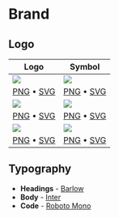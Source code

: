 # Brand

## Logo

| Logo | Symbol |
|-|-|
| ![](https://github.com/prisma/presskit/raw/main/Logos/Preview-PrismaLogo-Default.png) | ![](https://github.com/prisma/presskit/raw/main/Logos/Preview-PrismaLogoSymbol-Default.png) |
| [PNG](https://github.com/prisma/presskit/raw/main/Logos/Logo-Default-Prisma.png) • [SVG](https://github.com/prisma/presskit/raw/main/Logos/Logo-Default-Prisma.svg) | [PNG](https://github.com/prisma/presskit/raw/main/Logos/Logomark-Default-Prisma.png) • [SVG](https://github.com/prisma/presskit/raw/main/Logos/Logomark-Default-Prisma.svg) |
| ![](https://github.com/prisma/presskit/raw/main/Logos/Preview-PrismaLogo-Dark.png) | ![](https://github.com/prisma/presskit/raw/main/Logos/Preview-PrismaLogoSymbol-Dark.png) |
| [PNG](https://github.com/prisma/presskit/raw/main/Logos/Logo-Dark-Prisma.png) • [SVG](https://github.com/prisma/presskit/raw/main/Logos/Logo-Dark-Prisma.svg) | [PNG](https://github.com/prisma/presskit/raw/main/Logos/Logo-Dark-Prisma.png) • [SVG](https://github.com/prisma/presskit/raw/main/Logos/Logomark-Dark-Prisma.svg) |
| ![](https://github.com/prisma/presskit/raw/main/Logos/Preview-PrismaLogo-Light.png) | ![](https://github.com/prisma/presskit/raw/main/Logos/Preview-PrismaLogoSymbol-Light.png) |
| [PNG](https://github.com/prisma/presskit/raw/main/Logos/Logo-Light-Prisma.png) • [SVG](https://github.com/prisma/presskit/raw/main/Logos/Logo-Light-Prisma.svg) | [PNG](https://github.com/prisma/presskit/raw/main/Logos/Logomark-Light-Prisma.png) • [SVG](https://github.com/prisma/presskit/raw/main/Logos/Logomark-Light-Prisma.svg) |

## Typography

- **Headings** - [Barlow](https://fonts.google.com/specimen/Barlow)
- **Body** - [Inter](https://fonts.google.com/specimen/Inter)
- **Code** - [Roboto Mono](https://fonts.google.com/specimen/Roboto+Mono)
